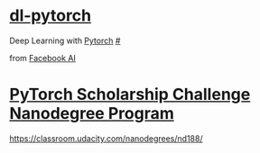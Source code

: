 # [dl-pytorch](README.md)
Deep Learning with [Pytorch](https://pytorch.org/)
[#](https://pytorch.slack.com/)

from [Facebook AI](https://research.fb.com/category/facebook-ai-research/)


# [PyTorch Scholarship Challenge Nanodegree Program](pytorch-scholarship.md)
https://classroom.udacity.com/nanodegrees/nd188/


